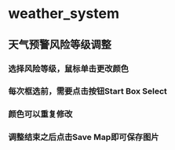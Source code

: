 # weather_system
## 天气预警风险等级调整
### 选择风险等级，鼠标单击更改颜色
### 每次框选前，需要点击按钮Start Box Select
### 颜色可以重复修改
### 调整结束之后点击Save Map即可保存图片